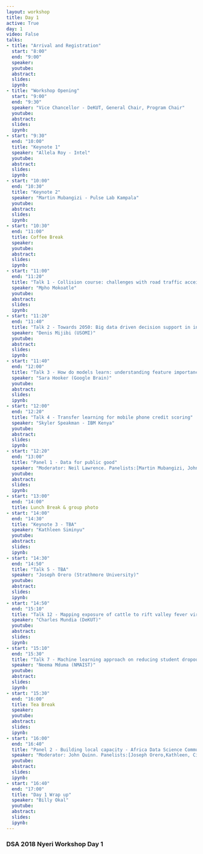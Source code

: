 ```yaml
---
layout: workshop
title: Day 1
active: True
day: 1
video: False
talks:
- title: "Arrival and Registration"
  start: "8:00"
  end: "9:00"
  speaker: 
  youtube:
  abstract:
  slides:
  ipynb:
- title: "Workshop Opening"
  start: "9:00"
  end: "9:30"
  speaker: "Vice Chancellor - DeKUT, General Chair, Program Chair"
  youtube:
  abstract:
  slides:
  ipynb:
- start: "9:30"
  end: "10:00"
  title: "Keynote 1"
  speaker: "Allela Roy - Intel"
  youtube:
  abstract:
  slides:
  ipynb:
- start: "10:00"
  end: "10:30"
  title: "Keynote 2"
  speaker: "Martin Mubangizi - Pulse Lab Kampala"
  youtube:
  abstract:
  slides:
  ipynb:
- start: "10:30"
  end: "11:00"
  title: Coffee Break
  speaker:
  youtube:
  abstract:
  slides:
  ipynb:
- start: "11:00"
  end: "11:20"
  title: "Talk 1 - Collision course: challenges with road traffic acceident data in South Africa"
  speaker: "Mpho Mokoatle"
  youtube:
  abstract:
  slides:
  ipynb:
- start: "11:20"
  end: "11:40"
  title: "Talk 2 - Towards 2050: Big data driven decision support in integrated smallholder farming systems"
  speaker: "Denis Mijibi (USOMI)"
  youtube:
  abstract:
  slides:
  ipynb:
- start: "11:40"
  end: "12:00"
  title: "Talk 3 - How do models learn: understanding feature importance in image classification models" 
  speaker: "Sara Hooker (Google Brain)"
  youtube:
  abstract:
  slides:
  ipynb:
- start: "12:00"
  end: "12:20"
  title: "Talk 4 - Transfer learning for mobile phone credit scoring"
  speaker: "Skyler Speakman - IBM Kenya"
  youtube:
  abstract:
  slides:
  ipynb:
- start: "12:20"
  end: "13:00"
  title: "Panel 1 - Data for public good"
  speaker: "Moderator: Neil Lawrence. Panelists:[Martin Mubangizi, John Quinn, Mpho Mokoatle, Sam Hooker, Allela Roy,...]"
  youtube:
  abstract:
  slides:
  ipynb:
- start: "13:00"
  end: "14:00"
  title: Lunch Break & group photo
- start: "14:00"
  end: "14:30"
  title: "Keynote 3 - TBA"
  speaker: "Kathleen Siminyu"
  youtube:
  abstract:
  slides:
  ipynb:
- start: "14:30"
  end: "14:50"
  title: "Talk 5 - TBA"
  speaker: "Joseph Orero (Strathmore University)"
  youtube:
  abstract:
  slides:
  ipynb:
- start: "14:50"
  end: "15:10"
  title: "Talk 12 - Mapping exposure of cattle to rift valley fever virus along their migratory routes"
  speaker: "Charles Mundia (DeKUT)"
  youtube:
  abstract:
  slides:
  ipynb:
- start: "15:10"
  end: "15:30"
  title: "Talk 7 - Machine learning approach on reducing student dropout rate"
  speaker: "Neema Mduma (NMAIST)"
  youtube:
  abstract:
  slides:
  ipynb:
- start: "15:30"
  end: "16:00"
  title: Tea Break
  speaker:
  youtube:
  abstract:
  slides:
  ipynb:
- start: "16:00"
  end: "16:40"
  title: "Panel 2 - Building local capacity - Africa Data Science Community"
  speaker: "Moderator: John Quinn. Panelists:[Joseph Orero,Kathleen, Ciira, Dina,...] "
  youtube:
  abstract:
  slides:
  ipynb:
- start: "16:40"
  end: "17:00"
  title: "Day 1 Wrap up"
  speaker: "Billy Okal"
  youtube:
  abstract:
  slides:
  ipynb:
---
```


<h3> <b>DSA 2018 Nyeri Workshop Day 1 </b></h3>
